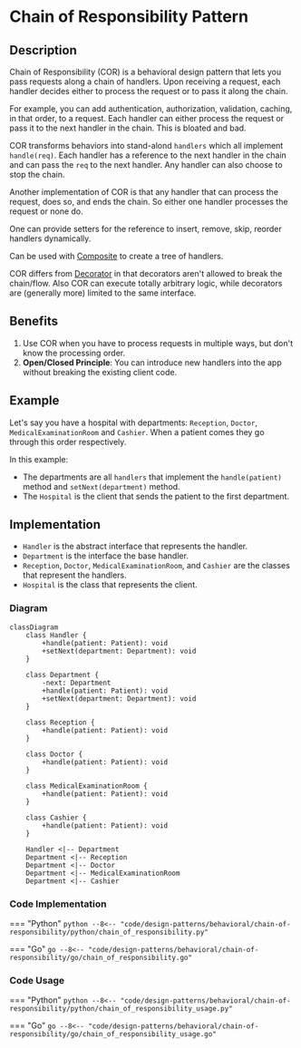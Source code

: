 # Chain of Responsibility Pattern

## Description

Chain of Responsibility (COR) is a behavioral design pattern that lets you pass requests along a chain of handlers. Upon receiving a request, each handler decides either to process the request or to pass it along the chain.

For example, you can add authentication, authorization, validation, caching, in that order, to a request. Each handler can either process the request or pass it to the next handler in the chain. This is bloated and bad.

COR transforms behaviors into stand-alond `handlers` which all implement `handle(req)`. Each handler has a reference to the next handler in the chain and can pass the `req` to the next handler. Any handler can also choose to stop the chain.

Another implementation of COR is that any handler that can process the request, does so, and ends the chain. So either one handler processes the request or none do. 

One can provide setters for the reference to insert, remove, skip, reorder handlers dynamically. 

Can be used with [Composite](/design-patterns/structural/composite.md) to create a tree of handlers.

COR differs from [Decorator](/design-patterns/structural/decorator.md) in that decorators aren't allowed to break the chain/flow. Also COR can execute totally arbitrary logic, while decorators are (generally more) limited to the same interface.

## Benefits

1. Use COR when you have to process requests in multiple ways, but don't know the processing order.
3. **Open/Closed Principle**: You can introduce new handlers into the app without breaking the existing client code.

## Example

Let's say you have a hospital with departments: `Reception`, `Doctor`, `MedicalExaminationRoom` and `Cashier`. When a patient comes they go through this order respectively.

In this example:

- The departments are all `handlers` that implement the `handle(patient)` method and `setNext(department)` method.
- The `Hospital` is the client that sends the patient to the first department.

## Implementation

- `Handler` is the abstract interface that represents the handler.
- `Department` is the interface the base handler.
- `Reception`, `Doctor`, `MedicalExaminationRoom`, and `Cashier` are the classes that represent the handlers.
- `Hospital` is the class that represents the client.

### Diagram

```mermaid
classDiagram
    class Handler {
        +handle(patient: Patient): void
        +setNext(department: Department): void
    }

    class Department {
        -next: Department
        +handle(patient: Patient): void
        +setNext(department: Department): void
    }

    class Reception {
        +handle(patient: Patient): void
    }

    class Doctor {
        +handle(patient: Patient): void
    }

    class MedicalExaminationRoom {
        +handle(patient: Patient): void
    }

    class Cashier {
        +handle(patient: Patient): void
    }

    Handler <|-- Department
    Department <|-- Reception
    Department <|-- Doctor
    Department <|-- MedicalExaminationRoom
    Department <|-- Cashier
```

### Code Implementation

=== "Python"
    ```python
    --8<-- "code/design-patterns/behavioral/chain-of-responsibility/python/chain_of_responsibility.py"
    ```

=== "Go"
    ```go
    --8<-- "code/design-patterns/behavioral/chain-of-responsibility/go/chain_of_responsibility.go"
    ```

### Code Usage

=== "Python"
    ```python
    --8<-- "code/design-patterns/behavioral/chain-of-responsibility/python/chain_of_responsibility_usage.py"
    ```

=== "Go"
    ```go
    --8<-- "code/design-patterns/behavioral/chain-of-responsibility/go/chain_of_responsibility_usage.go"
    ```